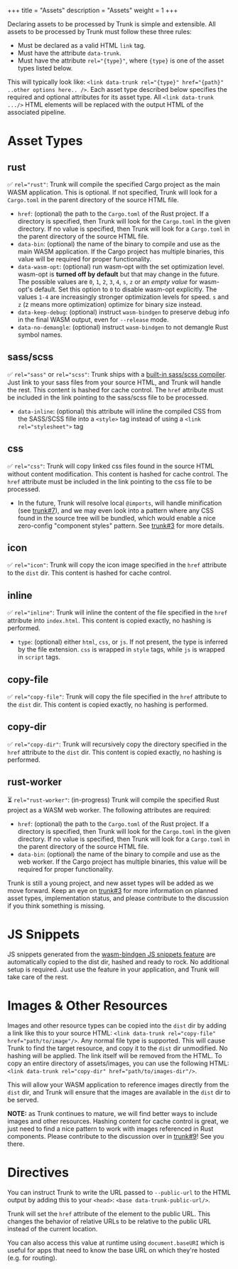 +++
title = "Assets"
description = "Assets"
weight = 1
+++

Declaring assets to be processed by Trunk is simple and extensible. All assets to be processed by Trunk must follow these three rules:
- Must be declared as a valid HTML `link` tag.
- Must have the attribute `data-trunk`.
- Must have the attribute `rel="{type}"`, where `{type}` is one of the asset types listed below.

This will typically look like: `<link data-trunk rel="{type}" href="{path}" ..other options here.. />`. Each asset type described below specifies the required and optional attributes for its asset type. All `<link data-trunk .../>` HTML elements will be replaced with the output HTML of the associated pipeline.

# Asset Types
## rust
✅ `rel="rust"`: Trunk will compile the specified Cargo project as the main WASM application. This is optional. If not specified, Trunk will look for a `Cargo.toml` in the parent directory of the source HTML file.
  - `href`: (optional) the path to the `Cargo.toml` of the Rust project. If a directory is specified, then Trunk will look for the `Cargo.toml` in the given directory. If no value is specified, then Trunk will look for a `Cargo.toml` in the parent directory of the source HTML file.
  - `data-bin`: (optional) the name of the binary to compile and use as the main WASM application. If the Cargo project has multiple binaries, this value will be required for proper functionality.
  - `data-wasm-opt`: (optional) run wasm-opt with the set optimization level. wasm-opt is **turned off by default** but that may change in the future. The possible values are `0`, `1`, `2`, `3`, `4`, `s`, `z` or an _empty value_ for wasm-opt's default. Set this option to `0` to disable wasm-opt explicitly. The values `1-4` are increasingly stronger optimization levels for speed. `s` and `z` (z means more optimization) optimize for binary size instead.
  - `data-keep-debug`: (optional) instruct `wasm-bindgen` to preserve debug info in the final WASM output, even for `--release` mode.
  - `data-no-demangle`: (optional) instruct `wasm-bindgen` to not demangle Rust symbol names.

## sass/scss
✅ `rel="sass"` or `rel="scss"`: Trunk ships with a [built-in sass/scss compiler](https://github.com/compass-rs/sass-rs). Just link to your sass files from your source HTML, and Trunk will handle the rest. This content is hashed for cache control. The `href` attribute must be included in the link pointing to the sass/scss file to be processed.
- `data-inline`: (optional) this attribute will inline the compiled CSS from the SASS/SCSS fille into a `<style>` tag instead of using a `<link rel="stylesheet">` tag
## css
✅ `rel="css"`: Trunk will copy linked css files found in the source HTML without content modification. This content is hashed for cache control. The `href` attribute must be included in the link pointing to the css file to be processed.
  - In the future, Trunk will resolve local `@imports`, will handle minification (see [trunk#7](https://github.com/thedodd/trunk/issues/3)), and we may even look into a pattern where any CSS found in the source tree will be bundled, which would enable a nice zero-config "component styles" pattern. See [trunk#3](https://github.com/thedodd/trunk/issues/3) for more details.

## icon
✅ `rel="icon"`: Trunk will copy the icon image specified in the `href` attribute to the `dist` dir. This content is hashed for cache control.

## inline
✅ `rel="inline"`: Trunk will inline the content of the file specified in the `href` attribute into `index.html`. This content is copied exactly, no hashing is performed.
  - `type`: (optional) either `html`, `css`, or `js`. If not present, the type is inferred by the file extension. `css` is wrapped in `style` tags, while
  `js` is wrapped in `script` tags.

## copy-file
✅ `rel="copy-file"`: Trunk will copy the file specified in the `href` attribute to the `dist` dir. This content is copied exactly, no hashing is performed.

## copy-dir
✅ `rel="copy-dir"`: Trunk will recursively copy the directory specified in the `href` attribute to the `dist` dir. This content is copied exactly, no hashing is performed.

## rust-worker
⏳ `rel="rust-worker"`: (in-progress) Trunk will compile the specified Rust project as a WASM web worker. The following attributes are required:
  - `href`: (optional) the path to the `Cargo.toml` of the Rust project. If a directory is specified, then Trunk will look for the `Cargo.toml` in the given directory. If no value is specified, then Trunk will look for a `Cargo.toml` in the parent directory of the source HTML file.
  - `data-bin`: (optional) the name of the binary to compile and use as the web worker. If the Cargo project has multiple binaries, this value will be required for proper functionality.

Trunk is still a young project, and new asset types will be added as we move forward. Keep an eye on [trunk#3](https://github.com/thedodd/trunk/issues/3) for more information on planned asset types, implementation status, and please contribute to the discussion if you think something is missing.

# JS Snippets
JS snippets generated from the [wasm-bindgen JS snippets feature](https://rustwasm.github.io/docs/wasm-bindgen/reference/js-snippets.html) are automatically copied to the dist dir, hashed and ready to rock. No additional setup is required. Just use the feature in your application, and Trunk will take care of the rest.

# Images & Other Resources
Images and other resource types can be copied into the `dist` dir by adding a link like this to your source HTML: `<link data-trunk rel="copy-file" href="path/to/image"/>`. Any normal file type is supported. This will cause Trunk to find the target resource, and copy it to the `dist` dir unmodified. No hashing will be applied. The link itself will be removed from the HTML. To copy an entire directory of assets/images, you can use the following HTML: `<link data-trunk rel="copy-dir" href="path/to/images-dir"/>`.

This will allow your WASM application to reference images directly from the `dist` dir, and Trunk will ensure that the images are available in the `dist` dir to be served.

**NOTE:** as Trunk continues to mature, we will find better ways to include images and other resources. Hashing content for cache control is great, we just need to find a nice pattern to work with images referenced in Rust components. Please contribute to the discussion over in [trunk#9](https://github.com/thedodd/trunk/issues/9)! See you there.

# Directives
You can instruct Trunk to write the URL passed to `--public-url` to the HTML output by adding this to your `<head>`: `<base data-trunk-public-url/>`.

Trunk will set the `href` attribute of the element to the public URL. This changes the behavior of relative URLs to be relative to the public URL instead of the current location.

You can also access this value at runtime using `document.baseURI` which is useful for apps that need to know the base URL on which they're hosted (e.g. for routing).
